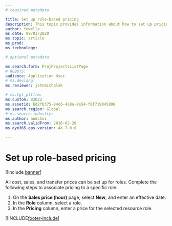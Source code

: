```yaml
---
# required metadata

title: Set up role-based pricing
description: This topic provides information about how to set up pricing for specific roles.
author: Yowelle
ms.date: 09/01/2020
ms.topic: article
ms.prod: 
ms.technology: 

# optional metadata

ms.search.form: ProjProjectsListPage
# ROBOTS: 
audience: Application User
# ms.devlang: 
ms.reviewer: johnmichalak

# ms.tgt_pltfrm: 
ms.custom: 82022
ms.assetid: bd2fb375-84c6-428a-8e54-f0f719045898
ms.search.region: Global
# ms.search.industry: 
ms.author: andchoi
ms.search.validFrom: 2016-02-28
ms.dyn365.ops.version: AX 7.0.0

---
```


# Set up role-based pricing

[!include [banner](../includes/banner.md)]

All cost, sales, and transfer prices can be set up for roles. Complete the following steps to associate pricing to a specific role.

1. On the **Sales price (hour)** page, select **New**, and enter an effective date.
2. In the **Role** column, select a role.
3. In the **Pricing** column, enter a price for the selected resource role.


[!INCLUDE[footer-include](../includes/footer-banner.md)]
